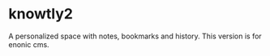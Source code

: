 knowtly2
========

A personalized space with notes, bookmarks and history. This version is for enonic cms.
